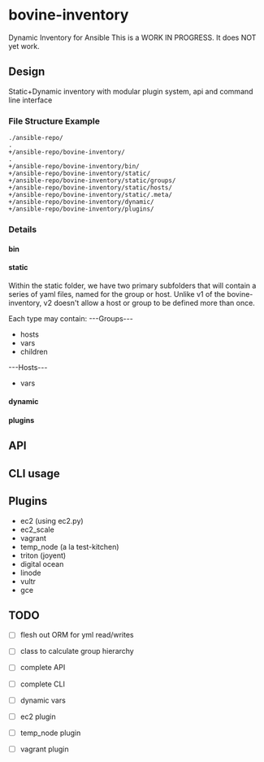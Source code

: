 # bovine-inventory
Dynamic Inventory for Ansible
This is a WORK IN PROGRESS.  It does NOT yet work. 

## Design
Static+Dynamic inventory with modular plugin system, api and command line interface

### File Structure Example
```
./ansible-repo/
.
+/ansible-repo/bovine-inventory/
.
+/ansible-repo/bovine-inventory/bin/
+/ansible-repo/bovine-inventory/static/
+/ansible-repo/bovine-inventory/static/groups/
+/ansible-repo/bovine-inventory/static/hosts/
+/ansible-repo/bovine-inventory/static/.meta/
+/ansible-repo/bovine-inventory/dynamic/
+/ansible-repo/bovine-inventory/plugins/
```

### Details

#### bin

#### static
Within the static folder, we have two primary subfolders that will contain a series of yaml files, named for the group or host.  Unlike v1 of the bovine-inventory, v2 doesn't allow a host or group to be defined more than once.  

Each type may contain:
---Groups---
- hosts
- vars
- children

---Hosts---
- vars

#### dynamic

#### plugins

## API

## CLI usage

## Plugins
- ec2 (using ec2.py)
- ec2_scale
- vagrant
- temp_node (a la test-kitchen)
- triton (joyent)
- digital ocean
- linode
- vultr
- gce

## TODO
- [ ] flesh out ORM for yml read/writes
- [ ] class to calculate group hierarchy
- [ ] complete API
- [ ] complete CLI
- [ ] dynamic vars
- [ ] ec2 plugin
- [ ] temp_node plugin
- [ ] vagrant plugin


